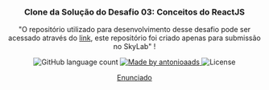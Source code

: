 <h3 align="center">
  Clone da Solução do Desafio 03: Conceitos do ReactJS
</h3>

<p align="center">"O repositório utilizado para desenvolvimento desse desafio pode ser acessado através do
<a target="_blank" href="https://github.com/antonioaads/Learning/tree/master/bootcamp/nivel1/desafio-frontend">link</a>, este repositório foi
criado apenas para submissão no SkyLab"
!</blockquote>

<p align="center">
  <img target="_blank" alt="GitHub language count" src="https://img.shields.io/github/languages/count/antonioaads/bootcamp-desafio01-frontend?color=%2304D361">

  <a href="http://antonioaads.github.io/">
    <img alt="Made by antonioaads" src="https://img.shields.io/badge/made%20by-antonioaads-%2304D361">
  </a>

  <img alt="License" src="https://img.shields.io/badge/license-MIT-%2304D361">
</p>

<p align="center">
  <a target="_blank" href="https://github.com/Rocketseat/bootcamp-gostack-desafios/blob/master/desafio-conceitos-reactjs/README.md">Enunciado</a>
</p>
